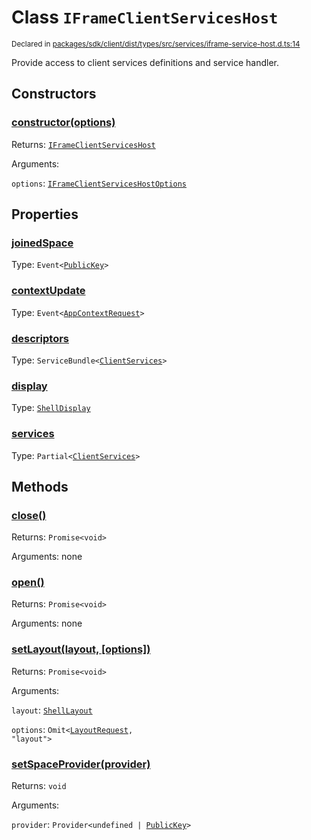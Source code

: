 # Class `IFrameClientServicesHost`
<sub>Declared in [packages/sdk/client/dist/types/src/services/iframe-service-host.d.ts:14]()</sub>


Provide access to client services definitions and service handler.


## Constructors
### [constructor(options)]()



Returns: <code>[IFrameClientServicesHost](/api/@dxos/react-client/classes/IFrameClientServicesHost)</code>

Arguments: 

`options`: <code>[IFrameClientServicesHostOptions](/api/@dxos/react-client/types/IFrameClientServicesHostOptions)</code>


## Properties
### [joinedSpace]()
Type: <code>Event&lt;[PublicKey](/api/@dxos/react-client/classes/PublicKey)&gt;</code>

### [contextUpdate]()
Type: <code>Event&lt;[AppContextRequest](/api/@dxos/react-client/interfaces/AppContextRequest)&gt;</code>

### [descriptors]()
Type: <code>ServiceBundle&lt;[ClientServices](/api/@dxos/react-client/types/ClientServices)&gt;</code>

### [display]()
Type: <code>[ShellDisplay](/api/@dxos/react-client/enums#ShellDisplay)</code>

### [services]()
Type: <code>Partial&lt;[ClientServices](/api/@dxos/react-client/types/ClientServices)&gt;</code>


## Methods
### [close()]()



Returns: <code>Promise&lt;void&gt;</code>

Arguments: none

### [open()]()



Returns: <code>Promise&lt;void&gt;</code>

Arguments: none

### [setLayout(layout, \[options\])]()



Returns: <code>Promise&lt;void&gt;</code>

Arguments: 

`layout`: <code>[ShellLayout](/api/@dxos/react-client/enums#ShellLayout)</code>

`options`: <code>Omit&lt;[LayoutRequest](/api/@dxos/react-client/interfaces/LayoutRequest), "layout"&gt;</code>

### [setSpaceProvider(provider)]()



Returns: <code>void</code>

Arguments: 

`provider`: <code>Provider&lt;undefined | [PublicKey](/api/@dxos/react-client/classes/PublicKey)&gt;</code>
